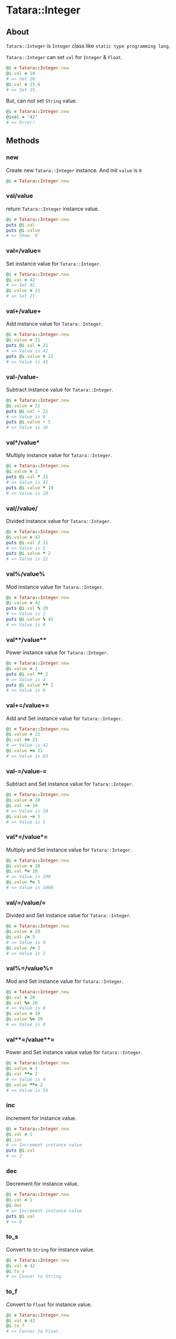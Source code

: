 # Tatara::Integer
## About

`Tatara::Integer` is `Integer` class like `static type programming lang`.

`Tatara::Integer` can set `val` for `Integer` & `Float`.

```ruby
@i = Tatara::Integer.new
@i.val = 10
# => Set 10.
@i.val = 15.6
# => Set 15.
```

But, can not set `String` value.

```ruby
@i = Tatara::Integer.new
@ival = "42"
# => Error!
```

## Methods

### new

Create new `Tatara::Integer` instance.  And init `value` is `0`

```ruby
@i = Tatara::Integer.new
```

### val/value

return `Tatara::Integer` instance value.

```ruby
@i = Tatara::Integer.new
puts @i.val
puts @i.value
# => Show `0`
```

### val=/value=

Set instance value for `Tatara::Integer`.

```ruby
@i = Tatara::Integer.new
@i.val = 42
# => Set 42.
@i.value = 21
# => Set 21.
```

### val+/value+

Add instance value for `Tatara::Integer`.

```ruby
@i = Tatara::Integer.new
@i.value = 21
puts @i.val + 21
# => Value is 42
puts @i.value + 21
# => Value is 42
```

### val-/value-

Subtract instance value for `Tatara::Integer`.

```ruby
@i = Tatara::Integer.new
@i.value = 21
puts @i.val - 21
# => Value is 0
puts @i.value - 5
# => Value is 16
```

### val*/value*

Multiply instance value for `Tatara::Integer`.

```ruby
@i = Tatara::Integer.new
@i.value = 2
puts @i.val * 21
# => Value is 42
puts @i.value * 10
# => Value is 20
```

### val//value/

Divided instance value for `Tatara::Integer`.

```ruby
@i = Tatara::Integer.new
@i.value = 42
puts @i.val / 21
# => Value is 2
puts @i.value * 2
# => Value is 21
```

### val%/value%

Mod instance value for `Tatara::Integer`.

```ruby
@i = Tatara::Integer.new
@i.value = 42
puts @i.val % 20
# => Value is 2
puts @i.value % 42
# => Value is 0
```

### val**/value**

Power instance value for `Tatara::Integer`.

```ruby
@i = Tatara::Integer.new
@i.value = 2
puts @i.val ** 2
# => Value is 4
puts @i.value ** 2
# => Value is 8
```

### val+=/value+= 

Add and Set instance value for `Tatara::Integer`.

```ruby
@i = Tatara::Integer.new
@i.value = 21
@i.val += 21
# => Value is 42
@i.value += 21
# => Value is 63
```

### val-=/value-= 

Subtract and Set instance value for `Tatara::Integer`.

```ruby
@i = Tatara::Integer.new
@i.value = 20
@i.val -= 10
# => Value is 10
@i.value -= 5
# => Value is 5
```

### val*=/value*= 

Multiply and Set instance value for `Tatara::Integer`.

```ruby
@i = Tatara::Integer.new
@i.value = 20
@i.val *= 10
# => Value is 200
@i.value *= 5
# => Value is 1000
```

### val/=/value/= 

Divided and Set instance value for `Tatara::Integer`.

```ruby
@i = Tatara::Integer.new
@i.value = 20
@i.val /= 5
# => Value is 4
@i.value /= 2
# => Value is 2
```

### val%=/value%= 

Mod and Set instance value for `Tatara::Integer`.

```ruby
@i = Tatara::Integer.new
@i.val = 20
@i.val %= 20
# => Value is 0
@i.value = 20
@i.value %= 20
# => Value is 0
```

### val**=/value**= 

Power and Set instance value value for `Tatara::Integer`.

```ruby
@i = Tatara::Integer.new
@i.value = 2
@i.val **= 2
# => Value is 4
@i.value **= 2
# => Value is 16
```

### inc

Increment for instance value.

```ruby
@i = Tatara::Integer.new
@i.val = 1
@i.inc
# => Increment instance value
puts @i.val
# => 2
```

### dec

Decrement for instance value.

```ruby
@i = Tatara::Integer.new
@i.val = 1
@i.dec
# => Increment instance value
puts @i.val
# => 0
```

### to_s

Convert to `String` for instance value.

```ruby
@i = Tatara::Integer.new
@i.val = 42
@i.to_s
# => Conver to String.
```

### to_f

Convert to `Float` for instance value.

```ruby
@i = Tatara::Integer.new
@i.val = 42
@i.to_f
# => Conver to Float.
```